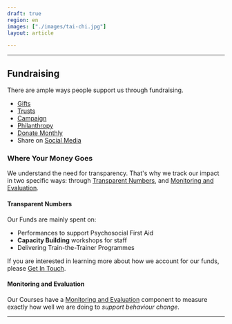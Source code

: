 ```yaml
---
draft: true
region: en
images: ["./images/tai-chi.jpg"]
layout: article

---
```


<hr />

## Fundraising

There are ample ways people support us through fundraising.

- [Gifts](#gifts)
- [Trusts](#trusts)
- [Campaign](#campaign)
- [Philanthropy](#philanthropy)
- [Donate Monthly](#donate-monthly)
- Share on [Social Media](#social-media)

### Where Your Money Goes

We understand the need for transparency. That's why we track our impact in two specific ways: through [Transparent Numbers](#transparent-numbers), and [Monitoring and Evaluation](#monitoring-and-evaluation).

#### Transparent Numbers

Our Funds are mainly spent on:
- Performances to support Psychosocial First Aid
- **Capacity Building** workshops for staff
- Delivering Train-the-Trainer Programmes <!-- across the globe -->

If you are interested in learning more about how we account for our funds, please [Get&nbsp;In&nbsp;Touch](mailto:sam@clownswithoutborders.org.uk).

####  Monitoring and Evaluation

Our Courses have a [Monitoring and Evaluation](/courses#monitoring-and-evaluation) component to measure exactly how well we are doing to _support&nbsp;behaviour&nbsp;change_. <!-- , You can learn more about Training and Programme Delivery here: [Monitoring and Evaluation](/courses#monitoring-and-evaluation). -->

<hr>
